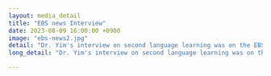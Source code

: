 ```yaml
---
layout: media_detail
title: "EBS news Interview"
date: 2023-08-09 16:00:00 +0900
image: "ebs-news2.jpg"
detail: "Dr. Yim's interview on second language learning was on the EBS news." 
long_detail: "Dr. Yim's interview on second language learning was on the EBS news. [online] Available https://news.ebs.co.kr/ebsnews/menu1/newsAllView/60379567/H?eduNewsYn=N&newsFldDetlCd=focus."

---
```



